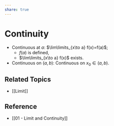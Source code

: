 ```yaml
---
share: true
---
```


# Continuity

- Continuous at $a$: $\lim\limits_{x\to a} f(x)=f(a)$;
	- $f(a)$ is defined,
	- $\lim\limits_{x\to a} f(x)$ exists.
- Continuous on $\left(a,b\right)$: Continuous on $x_0\in\left(a,b\right)$.

## Related Topics

- [[Limit]]

## Reference

- [[01 - Limit and Continuity]]
